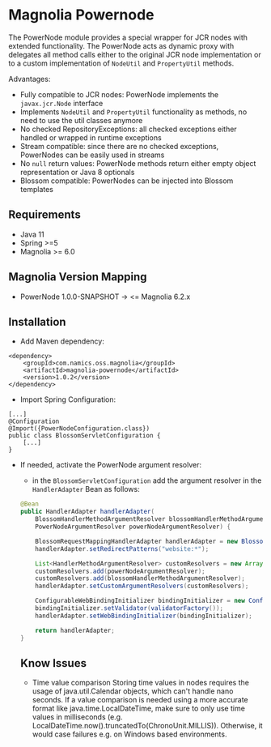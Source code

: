 # Magnolia Powernode
The PowerNode module provides a special wrapper for JCR nodes with
extended functionality. The PowerNode acts as dynamic proxy with delegates
all method calls either to the original JCR node implementation or to a 
custom implementation of `NodeUtil` and `PropertyUtil` methods.

Advantages:
* Fully compatible to JCR nodes: PowerNode implements the `javax.jcr.Node` interface
* Implements `NodeUtil` and `PropertyUtil` functionality as methods, no need to use the util classes anymore
* No checked RepositoryExceptions: all checked exceptions either handled or wrapped in runtime exceptions
* Stream compatible: since there are no checked exceptions, PowerNodes can be easily used in streams
* No `null` return values: PowerNode methods return either empty object representation or Java 8 optionals
* Blossom compatible: PowerNodes can be injected into Blossom templates

## Requirements
* Java 11
* Spring >=5
* Magnolia >= 6.0

## Magnolia Version Mapping
* PowerNode 1.0.0-SNAPSHOT → <= Magnolia 6.2.x

## Installation

* Add Maven dependency:
```
<dependency>
    <groupId>com.namics.oss.magnolia</groupId>
    <artifactId>magnolia-powernode</artifactId>
    <version>1.0.2</version>
</dependency>
```
* Import Spring Configuration:
```
[...]
@Configuration
@Import({PowerNodeConfiguration.class})
public class BlossomServletConfiguration {
	[...]
}
```

* If needed, activate the PowerNode argument resolver:
  * in the `BlossomServletConfiguration` add the argument resolver in the `HandlerAdapter` Bean as follows:
  ```java
  @Bean
  public HandlerAdapter handlerAdapter(
      BlossomHandlerMethodArgumentResolver blossomHandlerMethodArgumentResolver,
      PowerNodeArgumentResolver powerNodeArgumentResolver) {
  
      BlossomRequestMappingHandlerAdapter handlerAdapter = new BlossomRequestMappingHandlerAdapter();
      handlerAdapter.setRedirectPatterns("website:*");
  
      List<HandlerMethodArgumentResolver> customResolvers = new ArrayList<>();
      customResolvers.add(powerNodeArgumentResolver);
      customResolvers.add(blossomHandlerMethodArgumentResolver);
      handlerAdapter.setCustomArgumentResolvers(customResolvers);
  
      ConfigurableWebBindingInitializer bindingInitializer = new ConfigurableWebBindingInitializer();
      bindingInitializer.setValidator(validatorFactory());
      handlerAdapter.setWebBindingInitializer(bindingInitializer);

      return handlerAdapter;
  }
  ```
  ## Know Issues
  
  * Time value comparison
  Storing time values in nodes requires the usage of java.util.Calendar objects, which can't handle nano seconds.
  If a value comparison is needed using a more accurate format like java.time.LocalDateTime, make sure to only use time values in milliseconds (e.g. LocalDateTime.now().truncatedTo(ChronoUnit.MILLIS)).
  Otherwise, it would case failures e.g. on Windows based environments.
